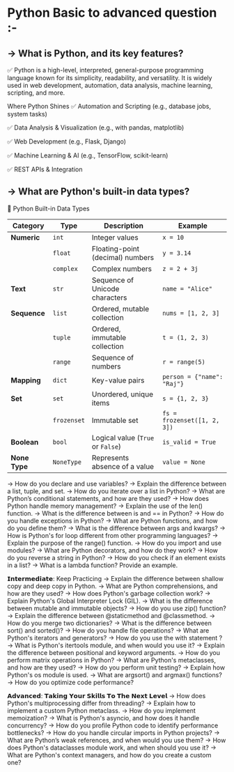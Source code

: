 # Python Basic to advanced question :-

## → What is Python, and its key features?
✅ Python is a high-level, interpreted, general-purpose programming language known for its simplicity, readability, and versatility. 
It is widely used in web development, automation, data analysis, machine learning, scripting, and more.

Where Python Shines
✅ Automation and Scripting (e.g., database jobs, system tasks)

✅ Data Analysis & Visualization (e.g., with pandas, matplotlib)

✅ Web Development (e.g., Flask, Django)

✅ Machine Learning & AI (e.g., TensorFlow, scikit-learn)

✅ REST APIs & Integration

## → What are Python's built-in data types?

🧱 Python Built-in Data Types

| Category        | Type        | Description                               | Example                         |
|----------------|-------------|-------------------------------------------|----------------------------------|
| **Numeric**     | `int`       | Integer values                            | `x = 10`                         |
|                 | `float`     | Floating-point (decimal) numbers          | `y = 3.14`                       |
|                 | `complex`   | Complex numbers                           | `z = 2 + 3j`                     |
| **Text**        | `str`       | Sequence of Unicode characters            | `name = "Alice"`                |
| **Sequence**    | `list`      | Ordered, mutable collection               | `nums = [1, 2, 3]`              |
|                 | `tuple`     | Ordered, immutable collection             | `t = (1, 2, 3)`                 |
|                 | `range`     | Sequence of numbers                       | `r = range(5)`                  |
| **Mapping**     | `dict`      | Key-value pairs                           | `person = {"name": "Raj"}`      |
| **Set**         | `set`       | Unordered, unique items                   | `s = {1, 2, 3}`                 |
|                 | `frozenset` | Immutable set                             | `fs = frozenset([1, 2, 3])`     |
| **Boolean**     | `bool`      | Logical value (`True` or `False`)         | `is_valid = True`              |
| **None Type**   | `NoneType`  | Represents absence of a value             | `value = None`                 |


→ How do you declare and use variables?
→ Explain the difference between a list, tuple, and set.
→ How do you iterate over a list in Python?
→ What are Python’s conditional statements, and how are they used?
→ How does Python handle memory management?
→ Explain the use of the len() function.
→ What is the difference between is and == in Python?
→ How do you handle exceptions in Python?
→ What are Python functions, and how do you define them?
→ What is the difference between args and kwargs?
→ How is Python's for loop different from other programming languages?
→ Explain the purpose of the range() function.
→ How do you import and use modules?
→ What are Python decorators, and how do they work?
→ How do you reverse a string in Python?
→ How do you check if an element exists in a list?
→ What is a lambda function? Provide an example.

𝗜𝗻𝘁𝗲𝗿𝗺𝗲𝗱𝗶𝗮𝘁𝗲: Keep Practicing
→ Explain the difference between shallow copy and deep copy in Python.
→ What are Python comprehensions, and how are they used?
→ How does Python's garbage collection work?
→ Explain Python's Global Interpreter Lock (GIL).
→ What is the difference between mutable and immutable objects?
→ How do you use zip() function?
→ Explain the difference between @staticmethod and @classmethod.
→ How do you merge two dictionaries?
→ What is the difference between sort() and sorted()?
→ How do you handle file operations?
→ What are Python's iterators and generators?
→ How do you use the with statement ?
→ What is Python's itertools module, and when would you use it?
→ Explain the difference between positional and keyword arguments.
→ How do you perform matrix operations in Python?
→ What are Python's metaclasses, and how are they used?
→ How do you perform unit testing?
→ Explain how Python's os module is used.
→ What are argsort() and argmax() functions?
→ How do you optimize code performance?

𝗔𝗱𝘃𝗮𝗻𝗰𝗲𝗱: 𝗧𝗮𝗸𝗶𝗻𝗴 𝗬𝗼𝘂𝗿 𝗦𝗸𝗶𝗹𝗹𝘀 𝗧𝗼 𝗧𝗵𝗲 𝗡𝗲𝘅𝘁 𝗟𝗲𝘃𝗲𝗹
→ How does Python's multiprocessing differ from threading?
→ Explain how to implement a custom Python metaclass.
→ How do you implement memoization?
→ What is Python's asyncio, and how does it handle concurrency?
→ How do you profile Python code to identify performance bottlenecks?
→ How do you handle circular imports in Python projects?
→ What are Python’s weak references, and when would you use them?
→ How does Python's dataclasses module work, and when should you use it?
→ What are Python's context managers, and how do you create a custom one?
